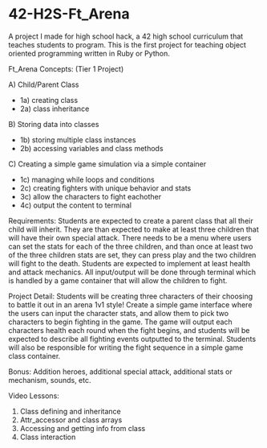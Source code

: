 # 42-H2S-Ft_Arena
A project I made for high school hack, a 42 high school curriculum that teaches students to program. This is the first project for teaching object oriented programming written in Ruby or Python.

Ft_Arena Concepts: (Tier 1 Project)

A) Child/Parent Class
- 1a) creating class
- 2a) class inheritance

B) Storing data into classes
- 1b) storing multiple class instances
- 2b) accessing variables and class methods

C) Creating a simple game simulation via a simple container
- 1c) managing while loops and conditions
- 2c) creating fighters with unique behavior and stats
- 3c) allow the characters to fight eachother
- 4c) output the content to terminal

Requirements:
Students are expected to create a parent class that all their
child will inherit. They are than expected to make at least three
children that will have their own special attack. There needs to
be a menu where users can set the stats for each of the three children,
and than once at least two of the three children stats are set, they can
press play and the two children will fight to the death. Students are
expected to implement at least health and attack mechanics.
All input/output will be done through terminal which is handled by a
game container that will allow the children to fight.

Project Detail:
Students will be creating three characters of their choosing to battle
it out in an arena 1v1 style! Create a simple game interface where the
users can input the character stats, and allow them to pick two characters
to begin fighting in the game. The game will output each characters health
each round when the fight begins, and students will be expected to describe
all fighting events outputted to the terminal.
Students will also be responsible for writing the fight sequence in a simple
game class container.

Bonus:
Addition heroes, additional special attack, additional stats or mechanism, sounds, etc.


Video Lessons:
1) Class defining and inheritance
2) Attr_accessor and class arrays
3) Accessing and getting info from class
4) Class interaction
